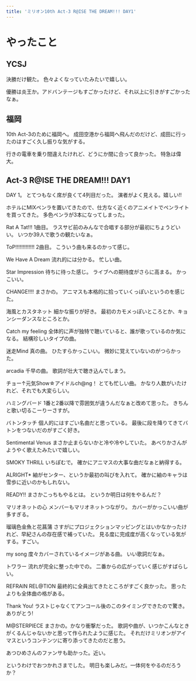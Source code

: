 ```yaml
---
title: 'ミリオン10th Act-3 R@ISE THE DREAM!!! DAY1'
---
```


# やったこと

## YCSJ

決勝だけ観た。
色々よくなっていたみたいで嬉しい。

優勝は炎王か。アドバンテージもすごかったけど、それ以上に引きがすごかったなぁ。

## 福岡

10th Act-3のために福岡へ。
成田空港から福岡へ飛んだのだけど、成田に行ったのはすごく久し振りな気がする。

行きの電車を乗り間違えたけれど、どうにか間に合って良かった。
特急は偉大。

## Act-3 R@ISE THE DREAM!!! DAY1

DAY 1。
とてつもなく席が良くて4列目だった。
演者がよく見える。嬉しい!!

ホテルにMIXペンラを置いてきたので、仕方なく近くのアニメイトでペンライトを買ってきた。
多色ペンラが3本になってしまった。

Rat A Tat!!!
1曲目。
ラスサビ前のみんなで合唱する部分が最初にちょうどいい。
いつか39人で歌うの観たいなぁ。

ToP!!!!!!!!!!!!!
2曲目。
こういう曲も来るのかって感じ。

We Have A Dream
流れ的には分かる。
忙しい曲。

Star Impression
待ちに待った感じ。
ライブへの期待度がさらに高まる。
かっこいい。

CHANGE!!!!
まさかの。
アニマスも本格的に拾っていくっぽいというのを感じた。

海風とカスタネット
細かな振りが好き。
最初のカモメっぽいところとか、キョンシーダンスなところとか。

Catch my feeling
全体的に声が独特で聴いていると、誰が歌っているのか気になる。
結構珍しいタイプの曲。

迷走Mind
真の曲。
ひたすらかっこいい。
微妙に覚えていないのがつらかった。

arcadia
千早の曲。
歌詞が壮大で聴き込んでしまう。

チョー↑元気Show☆アイドルch@ng！
とても忙しい曲。
かなり人数がいたけれど、それでも大変らしい。

ハミングバード
1番と2番以降で雰囲気が違うんだなぁと改めて思った。
きちんと歌い切るこーりーさすが。

バトンタッチ
個人的にはすごい名曲だと思っている。
最後に段を降りてきてバトンをつないだのがすごく好き。

Sentimental Venus
まさか止まらないかと冷や冷やしていた。
あべりかさんがようやく歌えたみたいで嬉しい。

SMOKY THRILL
いちぽむで。
確かにアニマスの大事な曲だなぁと納得する。

ALRIGHT*
紬がセンター、というか最初の叫びを入れて。
確かに紬のキャラは雪歩に近いのかもしれない。

READY!!
まさかこっちもやるとは。
というか明日は何をやるんだ？

マリオネットの心
メンバーもマリオネットつながり。
カバーがかっこいい曲が多すぎる。

瑠璃色金魚と花菖蒲
さすがにプロジェクションマッピングとはいかなかったけれど、早紀さんの存在感で補っていた。
見る度に完成度が高くなっている気がする。すごい。

my song
度々カバーされているイメージがある曲。
いい歌詞だなぁ。

トワラー
流れが完全に整った中での。
二番からの広がっていく感じがすばらしい。

REFRAIN REL@TION
最終的に全員出てきたところがすごく良かった。
思ったよりも全体曲の格がある。

Thank You!
ラストじゃなくてアンコール後のこのタイミングできたので驚き。
ありがとう!

M@STERPIECE
まさかの。かなり衝撃だった。
歌詞や曲が、いつかこんなときがくるんじゃないかと思って作られたように感じた。
それだけミリオンがアイマスというコンテンツに寄り添ってきたのだと思う。

あつひめさんのファンサも助かった。近い。

というわけでおつかれさまでした。
明日も楽しみだ。一体何をやるのだろうか？

